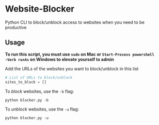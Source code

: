 # Website-Blocker
Python CLI to block/unblock access to websites when you need to be productive

## Usage

**To run this script, you must use `sudo` on Mac or `Start-Process powershell -Verb runAs` on Windows to elevate yourself to admin**

Add the URLs of the websites you want to block/unblock in this list

```python
# List of URLs to block/unblock
sites_to_block = []
```

To _block_ websites, use the `-b` flag:
```
python blocker.py -b
```

To _unblock_ websites, use the `-u` flag:
```
python blocker.py -u
```

